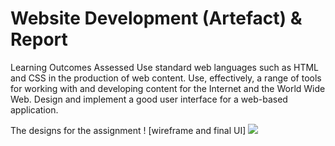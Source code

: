 # Website Development (Artefact) & Report 
Learning Outcomes Assessed
Use standard web languages such as HTML and CSS in the production of web content.
Use, effectively, a range of tools for working with and developing content for the Internet and the World Wide Web.
Design and implement a good user interface for a web-based application.

The designs for the assignment ! [wireframe and final UI]
![](design-process.png)
